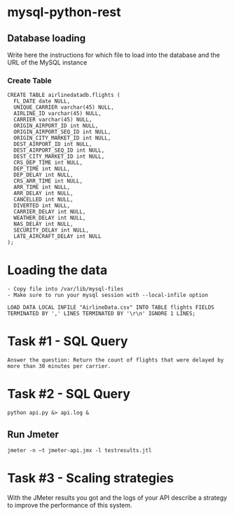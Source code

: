 # mysql-python-rest

## Database loading

Write here the instructions for which file to load into the database and the URL of the MySQL instance

### Create Table

```
CREATE TABLE airlinedatadb.flights (
  FL_DATE date NULL,
  UNIQUE_CARRIER varchar(45) NULL,
  AIRLINE_ID varchar(45) NULL,
  CARRIER varchar(45) NULL,
  ORIGIN_AIRPORT_ID int NULL,
  ORIGIN_AIRPORT_SEQ_ID int NULL,
  ORIGIN_CITY_MARKET_ID int NULL,
  DEST_AIRPORT_ID int NULL,
  DEST_AIRPORT_SEQ_ID int NULL,
  DEST_CITY_MARKET_ID int NULL,
  CRS_DEP_TIME int NULL,
  DEP_TIME int NULL,
  DEP_DELAY int NULL,
  CRS_ARR_TIME int NULL,
  ARR_TIME int NULL,
  ARR_DELAY int NULL,
  CANCELLED int NULL,
  DIVERTED int NULL,
  CARRIER_DELAY int NULL,
  WEATHER_DELAY int NULL,
  NAS_DELAY int NULL,
  SECURITY_DELAY int NULL,
  LATE_AIRCRAFT_DELAY int NULL
);
```

# Loading the data

    - Copy file into /var/lib/mysql-files
    - Make sure to run your mysql session with --local-infile option

    LOAD DATA LOCAL INFILE "AirlineData.csv" INTO TABLE flights FIELDS TERMINATED BY ',' LINES TERMINATED BY '\r\n' IGNORE 1 LINES;


# Task #1 - SQL Query

    Answer the question: Return the count of flights that were delayed by more than 30 minutes per carrier.
    

# Task #2 - SQL Query

    python api.py &> api.log &

## Run Jmeter 

    jmeter -n –t jmeter-api.jmx -l testresults.jtl
    
# Task #3 - Scaling strategies

  With the JMeter results you got and the logs of your API describe a strategy to improve the performance of this system.

